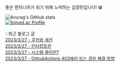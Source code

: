 
좋은 엔지니어가 되기 위해 노력하는 김정민입니다! 😁

![Anurag's GitHub stats](https://github-readme-stats.vercel.app/api?username=jungmini0601&show_icons=true&theme=radical)<br>
[![Solved.ac Profile](http://mazassumnida.wtf/api/v2/generate_badge?boj=kJungmin)](https://solved.ac/kJungmin/)<br><br>
💡최근 블로그 글<br>
[2023/3/27 - 쿠키와 세션](https://jungmini-laboratory.tistory.com/5) <br>
[2023/3/27 - 인터럽트란](https://jungmini-laboratory.tistory.com/4) <br>
[2023/3/27 - 시스템 콜이란?](https://jungmini-laboratory.tistory.com/3) <br>
[2023/3/27 - GithubActions 403에러 뜨는 경우 해결 방법](https://jungmini-laboratory.tistory.com/2) <br>
